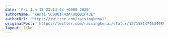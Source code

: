 ```yaml
---
date: 'Fri Jun 12 23:13:43 +0000 2020'
authorName: "kenai \U0001F43A\U0001F43E"
authorUrl: 'https://twitter.com/raisingkenai'
originalPost: 'https://twitter.com/raisingkenai/status/1271581474634989568'
layout: like
---
```

